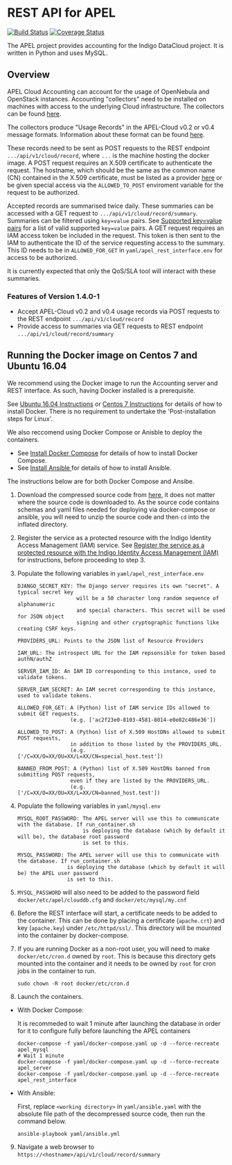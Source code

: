 # REST API for APEL
[![Build Status](https://travis-ci.org/apel/rest.svg?branch=dev)](https://travis-ci.org/apel/rest)
[![Coverage Status](https://coveralls.io/repos/github/apel/rest/badge.svg?branch=dev)](https://coveralls.io/github/apel/rest?branch=dev)

The APEL project provides accounting for the Indigo DataCloud project. It is written in Python and uses MySQL.

## Overview
APEL Cloud Accounting can account for the usage of OpenNebula and OpenStack instances. Accounting "collectors" need to be installed on machines with access to the underlying Cloud infrastructure. The collectors can be found [here](https://indigo-dc.gitbooks.io/indigo-datacloud-releases/content/indigo1/accounting1.html).

The collectors produce "Usage Records" in the APEL-Cloud v0.2 or v0.4 message formats. Information about these format can be found [here](https://wiki.egi.eu/wiki/Federated_Cloud_Accounting#Documentation).

These records need to be sent as POST requests to the REST endpoint `.../api/v1/cloud/record`, where `...` is the machine hosting the docker image. A POST request requires an X.509 certificate to authenticate the request. The hostname, which should be the same as the common name (CN) contained in the X.509 certificate, must be listed as a provider [here](http://indigo.cloud.plgrid.pl/cmdb/service/list) or be given special access via the `ALLOWED_TO_POST` enviroment variable for the request to be authorized.

Accepted records are summarised twice daily. These summaries can be accessed with a GET request to `.../api/v1/cloud/record/summary`. Summaries can be filtered using `key=value` pairs. See [Supported key=value pairs](doc/user.md#supported-keyvalue-pairs) for a list of valid supported `key=value` pairs. A GET request requires an IAM access token be included in the request. This token is then sent to the IAM to authenticate the ID of the service requesting access to the summary. This ID needs to be in `ALLOWED_FOR_GET` in `yaml/apel_rest_interface.env` for access to be authorized.

It is currently expected that only the QoS/SLA tool will interact with these summaries.

### Features of Version 1.4.0-1

- Accept APEL-Cloud v0.2 and v0.4 usage records via POST requests to the REST endpoint `.../api/v1/cloud/record`
- Provide access to summaries via GET requests to REST endpoint `.../api/v1/cloud/record/summary`

## Running the Docker image on Centos 7 and Ubuntu 16.04
We recommend using the Docker image to run the Accounting server and REST interface. As such, having Docker installed is a prerequisite.

See [Ubuntu 16.04 Instructions](https://docs.docker.com/engine/installation/linux/docker-ce/ubuntu/) or [Centos 7 Instructions](https://docs.docker.com/engine/installation/linux/docker-ce/centos/) for details of how to install Docker. There is no requirement to undertake the 'Post-installation steps for Linux'.

We also reccomend using Docker Compose or Anisble to deploy the containers.
* See [Install Docker Compose](https://docs.docker.com/compose/install/) for details of how to install Docker Compose.
* See [Install Ansible ](http://docs.ansible.com/ansible/latest/intro_installation.html#installation) for details of how to install Ansible.

The instructions below are for both Docker Compose and Ansibe.

1. Download the compressed source code from [here](https://github.com/indigo-dc/Accounting/releases/latest), it does not matter where the source code is downloaded to. As the source code contains schemas and yaml files needed for deploying via docker-compose or ansible, you will need to unzip the source code and then `cd` into the inflated directory.

2. Register the service as a protected resource with the Indigo Identity Access Management (IAM) service. See [Register the service as a protected resource with the Indigo Identity Access Management (IAM)](doc/admin.md#register-the-service-as-a-protected-resource-with-the-indigo-identity-access-management-iam) for instructions, before proceeding to step 3.

3. Populate the following variables in `yaml/apel_rest_interface.env`
   ```
   DJANGO_SECRET_KEY: The Django server requires its own "secret". A typical secret key
                      will be a 50 character long random sequence of alphanumeric
                      and special characters. This secret will be used for JSON object
                      signing and other cryptographic functions like creating CSRF keys.

   PROVIDERS_URL: Points to the JSON list of Resource Providers

   IAM_URL: The introspect URL for the IAM repsonsible for token based authN/authZ

   SERVER_IAM_ID: An IAM ID corresponding to this instance, used to validate tokens.

   SERVER_IAM_SECRET: An IAM secret corresponding to this instance, used to validate tokens.

   ALLOWED_FOR_GET: A (Python) list of IAM service IDs allowed to submit GET requests.
                    (e.g. ['ac2f23e0-8103-4581-8014-e0e82c486e36'])

   ALLOWED_TO_POST: A (Python) list of X.509 HostDNs allowed to submit POST requests,
                    in addition to those listed by the PROVIDERS_URL.
                    (e.g. ['/C=XX/O=XX/OU=XX/L=XX/CN=special_host.test'])

   BANNED_FROM_POST: A (Python) list of X.509 HostDNs banned from submitting POST requests,
                    even if they are listed by the PROVIDERS_URL.
                    (e.g. ['/C=XX/O=XX/OU=XX/L=XX/CN=banned_host.test'])
   ```

4. Populate the following variables in `yaml/mysql.env`
   ```
   MYSQL_ROOT_PASSWORD: The APEL server will use this to communicate with the database. If run_container.sh
                        is deploying the database (which by default it will be), the database root password
                        is set to this.

   MYSQL_PASSWORD: The APEL server will use this to communicate with the database. If run_container.sh
                   is deploying the database (which by default it will be) the APEL user password
                   is set to this.
   ```

5. `MYSQL_PASSWORD` will also need to be added to the password field `docker/etc/apel/clouddb.cfg` and `docker/etc/mysql/my.cnf`

6. Before the REST interface will start, a certificate needs to be added to the container. This can be done by placing a certificate (`apache.crt`) and key (`apache.key`) under `/etc/httpd/ssl/`. This directory will be mounted into the container by docker-compose.

7. If you are running Docker as a non-root user, you will need to make `docker/etc/cron.d` owned by `root`. This is because this directory gets mounted into the container and it needs to be owned by `root` for cron jobs in the container to run.
   ```
   sudo chown -R root docker/etc/cron.d
   ```

8. Launch the containers.

- With Docker Compose:

   It is recommeded to wait 1 minute after launching the database in order for it to configure fully before launching the APEL containers
   ```
   docker-compose -f yaml/docker-compose.yaml up -d --force-recreate apel_mysql
   # Wait 1 minute
   docker-compose -f yaml/docker-compose.yaml up -d --force-recreate apel_server
   docker-compose -f yaml/docker-compose.yaml up -d --force-recreate apel_rest_interface
   ```

- With Ansible:

   First, replace `<working directory>` in `yaml/ansible.yaml` with the absolute file path of the decompressed source code, then run the command below.
   ```
   ansible-playbook yaml/ansible.yml
   ```

9. Navigate a web browser to `https://<hostname>/api/v1/cloud/record/summary`
